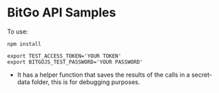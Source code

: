 # BitGo API Samples


To use:
```
npm install

export TEST_ACCESS_TOKEN='YOUR TOKEN'
export BITGOJS_TEST_PASSWORD='YOUR PASSWORD'
```

* It has a helper function that saves the results of the calls in a secret-data folder, this is for debugging purposes.